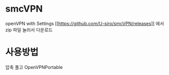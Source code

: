 # smcVPN
openVPN with Settings
[[https://github.com/U-siro/smcVPN/releases]] 에서 zip 파일 눌러서 다운로드
# 사용방법
압축 풀고 OpenVPNPortable 
